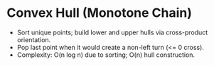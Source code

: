 # Convex Hull (Monotone Chain)

- Sort unique points; build lower and upper hulls via cross-product orientation.
- Pop last point when it would create a non-left turn (<= 0 cross).
- Complexity: O(n log n) due to sorting; O(n) hull construction.
